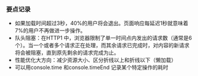
### 要点记录
- 如果加载时间超过3秒，40%的用户将会退出。页面响应每延迟1秒就意味着7%的用户不再做进一步操作。
- 队头阻塞：在HTTP1 中，浏览器限制了单一时间点内发出的请求数（通常是6个）。当一个或者多个请求正在处理，而其余请求已完成时，对内容的新请求将会被阻塞，直到原先剩余的请求完成为止。
- 性能优化大方向：减少资源大小、区分折线以上和折线以下（懒加载）
- 可以用console.time 和console.timeEnd 记录某个特定操作的耗时